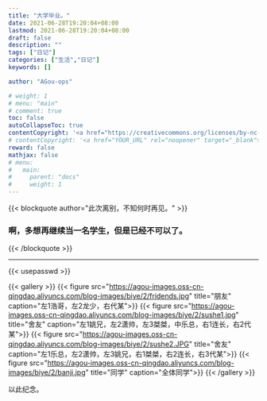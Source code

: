 ```yaml
---
title: "大学毕业。"
date: 2021-06-28T19:20:04+08:00
lastmod: 2021-06-28T19:20:04+08:00
draft: false
description: ""
tags: ["日记"]
categories: ["生活","日记"]
keywords: []

author: "AGou-ops"

# weight: 1
# menu: "main"
# comment: true
toc: false
autoCollapseToc: true
contentCopyright: '<a href="https://creativecommons.org/licenses/by-nc-nd/4.0/" rel="noopener" target="_blank">CC BY-NC-ND 4.0</a>'
# contentCopyright: '<a href="YOUR_URL" rel="noopener" target="_blank">See origin</a>'
reward: false
mathjax: false
# menu:
#   main:
#     parent: "docs"
#     weight: 1
---
```




{{< blockquote author="此次离别，不知何时再见。" >}}
  ### 啊，多想再继续当一名学生，但是已经不可以了。
{{< /blockquote >}}

<!--more-->

---

{{< usepasswd >}}

{{< gallery >}}
  {{< figure src="https://agou-images.oss-cn-qingdao.aliyuncs.com/blog-images/biye/2/fridends.jpg" title="朋友" caption="左1浩哥，左2龙少，右代某">}}
  {{< figure src="https://agou-images.oss-cn-qingdao.aliyuncs.com/blog-images/biye/2/sushe1.jpg" title="舍友" caption="左1姚兄，左2潇帅，左3桀桀，中乐总，右1连长，右2代某">}}
  {{< figure src="https://agou-images.oss-cn-qingdao.aliyuncs.com/blog-images/biye/2/sushe2.JPG" title="舍友" caption="左1乐总，左2潇帅，左3姚兄，右1桀桀，右2连长，右3代某">}}
    {{< figure src="https://agou-images.oss-cn-qingdao.aliyuncs.com/blog-images/biye/2/banji.jpg" title="同学" caption="全体同学">}}
{{< /gallery >}}

以此纪念。